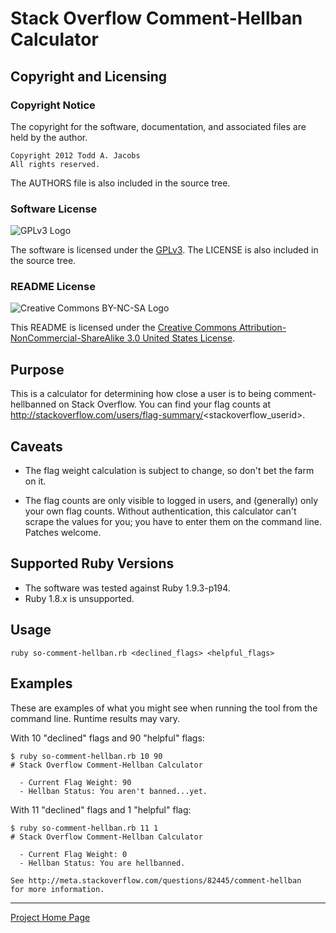 # Stack Overflow Comment-Hellban Calculator

## Copyright and Licensing

### Copyright Notice

The copyright for the software, documentation, and associated files are
held by the author.

    Copyright 2012 Todd A. Jacobs
    All rights reserved.

The AUTHORS file is also included in the source tree.

### Software License

![GPLv3 Logo](http://www.gnu.org/graphics/gplv3-88x31.png)

The software is licensed under the
[GPLv3](http://www.gnu.org/copyleft/gpl.html). The LICENSE is also
included in the source tree.

### README License

![Creative Commons BY-NC-SA
Logo](http://i.creativecommons.org/l/by-nc-sa/3.0/us/88x31.png)

This README is licensed under the [Creative Commons
Attribution-NonCommercial-ShareAlike 3.0 United States
License](http://creativecommons.org/licenses/by-nc-sa/3.0/us/).

## Purpose

This is a calculator for determining how close a user is to being
comment-hellbanned on Stack Overflow. You can find your flag counts at
http://stackoverflow.com/users/flag-summary/<stackoverflow_userid>.

## Caveats

- The flag weight calculation is subject to change, so don't bet the
  farm on it.

- The flag counts are only visible to logged in users, and (generally)
  only your own flag counts. Without authentication, this calculator
  can't scrape the values for you; you have to enter them on the command
  line. Patches welcome.

## Supported Ruby Versions

- The software was tested against Ruby 1.9.3-p194.
- Ruby 1.8.x is unsupported.

## Usage

    ruby so-comment-hellban.rb <declined_flags> <helpful_flags>

## Examples

These are examples of what you might see when running the tool from the
command line. Runtime results may vary.

With 10 "declined" flags and 90 "helpful" flags:

    $ ruby so-comment-hellban.rb 10 90
    # Stack Overflow Comment-Hellban Calculator

      - Current Flag Weight: 90
      - Hellban Status: You aren't banned...yet.

With 11 "declined" flags and 1 "helpful" flag:

    $ ruby so-comment-hellban.rb 11 1
    # Stack Overflow Comment-Hellban Calculator

      - Current Flag Weight: 0
      - Hellban Status: You are hellbanned.

    See http://meta.stackoverflow.com/questions/82445/comment-hellban
    for more information.

----
[Project Home Page](https://github.com/CodeGnome/so-comment-hellban)
